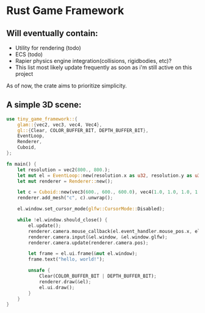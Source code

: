 # Rust Game Framework

## Will eventually contain:
  * Utility for rendering (todo)
  * ECS (todo)
  * Rapier physics engine integration(collisions, rigidbodies, etc)?
  * This list most likely update frequently as soon as i'm still active on this project 

As of now, the crate aims to prioritize simplicity.

## A simple 3D scene:

```rust 
use tiny_game_framework::{
    glam::{vec2, vec3, vec4, Vec4},
    gl::{Clear, COLOR_BUFFER_BIT, DEPTH_BUFFER_BIT},
    EventLoop,
    Renderer,
    Cuboid,
};

fn main() {
    let resolution = vec2(800., 800.);
    let mut el = EventLoop::new(resolution.x as u32, resolution.y as u32);
    let mut renderer = Renderer::new();

    let c = Cuboid::new(vec3(600., 600., 600.0), vec4(1.0, 1.0, 1.0, 1.0)).mesh();
    renderer.add_mesh("c", c).unwrap();

    el.window.set_cursor_mode(glfw::CursorMode::Disabled);

    while !el.window.should_close() {
        el.update();
        renderer.camera.mouse_callback(el.event_handler.mouse_pos.x, el.event_handler.mouse_pos.y, &el.window);
        renderer.camera.input(&el.window, &el.window.glfw);
        renderer.camera.update(renderer.camera.pos);

        let frame = el.ui.frame(&mut el.window);
        frame.text("hello, world!");

        unsafe {
            Clear(COLOR_BUFFER_BIT | DEPTH_BUFFER_BIT);
            renderer.draw(&el);
            el.ui.draw();
        }
    }
}
```
